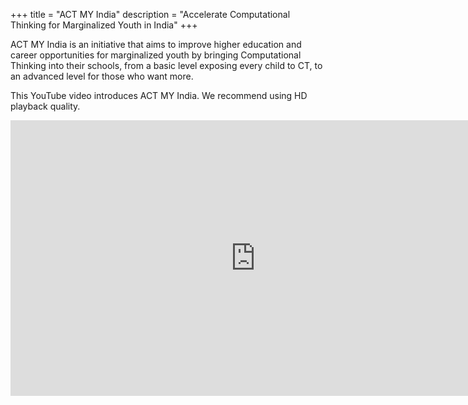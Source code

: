 +++
title = "ACT MY India"
description = "Accelerate Computational Thinking for Marginalized Youth in India"
+++

ACT MY India is an initiative that aims to improve higher education and career opportunities for marginalized youth by bringing Computational Thinking into their schools, from a basic level exposing every child to CT, to an advanced level for those who want more. 

This YouTube video introduces ACT MY India. We recommend using HD playback quality.

<!-- width="560" height="315" -->
<center>
    <iframe 
        class="centered"
        width="784" height="441"
        src="https://www.youtube.com/embed/n-ObwiOzzeQ?vq=hd1080"
        title="YouTube video player" frameborder="0"
        allow="accelerometer; autoplay; clipboard-write; encrypted-media; gyroscope; picture-in-picture"
        allowfullscreen>
    </iframe>
</center>